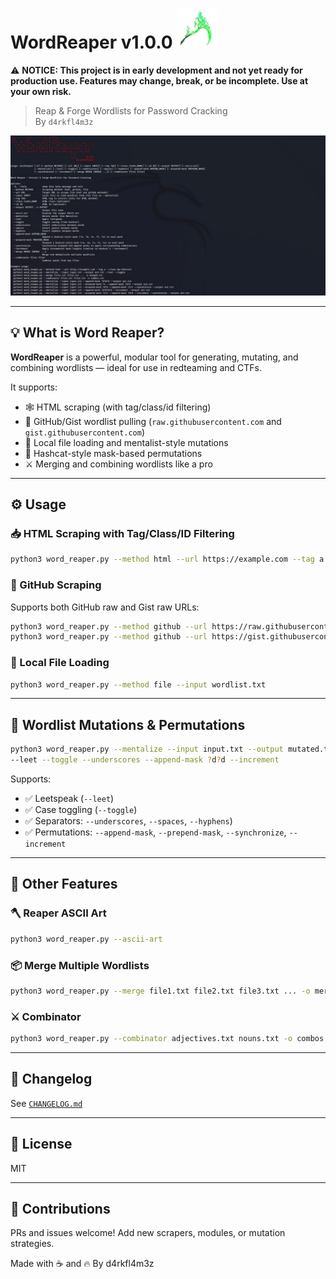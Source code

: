 

<h1 align="left">WordReaper v1.0.0 <img src="assets/scythe.png" width="64"/></h1>


⚠️ **NOTICE: This project is in early development and not yet ready for production use. Features may change, break, or be incomplete. Use at your own risk.**


> Reap & Forge Wordlists for Password Cracking  
> By `d4rkfl4m3z`

![screenshot](screenshots/banner.jpg)

---

## 💡 What is Word Reaper?

**WordReaper** is a powerful, modular tool for generating, mutating, and combining wordlists — ideal for use in redteaming and CTFs.

It supports:

- 🕸️ HTML scraping (with tag/class/id filtering)
- 🐙 GitHub/Gist wordlist pulling (`raw.githubusercontent.com` and `gist.githubusercontent.com`)
- 📁 Local file loading and mentalist-style mutations
- 🔄 Hashcat-style mask-based permutations
- ⚔️ Merging and combining wordlists like a pro

---

## ⚙️ Usage

### 📥 HTML Scraping with Tag/Class/ID Filtering
```bash
python3 word_reaper.py --method html --url https://example.com --tag a --class content
```

### 🐙 GitHub Scraping
Supports both GitHub raw and Gist raw URLs:
```bash
python3 word_reaper.py --method github --url https://raw.githubusercontent.com/username/repo/main/file.txt
python3 word_reaper.py --method github --url https://gist.githubusercontent.com/username/gistid/raw/commitid/file.txt
```

### 📁 Local File Loading
```bash
python3 word_reaper.py --method file --input wordlist.txt
```

---

## 🧠 Wordlist Mutations & Permutations

```bash
python3 word_reaper.py --mentalize --input input.txt --output mutated.txt \
--leet --toggle --underscores --append-mask ?d?d --increment
```

Supports:
- ✅ Leetspeak (`--leet`)
- ✅ Case toggling (`--toggle`)
- ✅ Separators: `--underscores`, `--spaces`, `--hyphens`)
- ✅ Permutations: `--append-mask`, `--prepend-mask`, `--synchronize`, `--increment`

---

## 🧰 Other Features

### 🪓 Reaper ASCII Art
```bash
python3 word_reaper.py --ascii-art
```

### 📦 Merge Multiple Wordlists
```bash
python3 word_reaper.py --merge file1.txt file2.txt file3.txt ... -o merged.txt
```

### ⚔️ Combinator
```bash
python3 word_reaper.py --combinator adjectives.txt nouns.txt -o combos.txt
```

---

## 📝 Changelog

See [`CHANGELOG.md`](CHANGELOG.md)

---

## 📁 License

MIT

---

## 🤝 Contributions

PRs and issues welcome! Add new scrapers, modules, or mutation strategies.

Made with ☕ and 🔥 By d4rkfl4m3z

